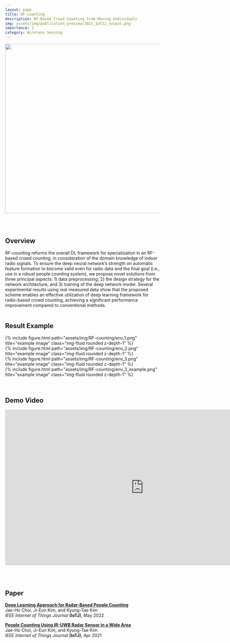 ```yaml
---
layout: page
title: RF-counting
description: RF-Based Crowd Counting from Moving Individuals
img: assets/img/publication_preview/2021_IoTJ1_output.png
importance: 1
category: Wireless Sensing
---
```

<p align="center"><img src="https://jhchoi93.github.io/assets/img/publication_preview/2020_RadarConf_overall.png" width="550px"/></p>
<br><br>

## Overview
RF-counting reforms the overall DL framework for specialization in an RF-based crowd counting, in consideration of the domain knowledge of indoor radio signals. To ensure the deep neural network’s strength on automatic feature formation to become valid even for radio data and the final goal (i.e., use in a robust people counting system), we propose novel solutions from three principal aspects: 1) data preprocessing; 2) the design strategy for the network architecture; and 3) training of the deep network model. Several experimental results using real measured data show that the proposed scheme enables an effective utilization of deep learning framework for radio-based crowd counting, achieving a significant performance improvement compared to conventional methods.
<br><br>

## Result Example
<div class="row">
    <div class="col-sm mt-3 mt-md-0">
        {% include figure.html path="assets/img/RF-counting/env_1.png" title="example image" class="img-fluid rounded z-depth-1" %}
    </div>
    <div class="col-sm mt-3 mt-md-0">
        {% include figure.html path="assets/img/RF-counting/env_2.png" title="example image" class="img-fluid rounded z-depth-1" %}
    </div>
</div>
<div class="row">
    <div class="col-sm mt-3 mt-md-0">
        {% include figure.html path="assets/img/RF-counting/env_3.png" title="example image" class="img-fluid rounded z-depth-1" %}
    </div>
    <div class="col-sm mt-3 mt-md-0">
        {% include figure.html path="assets/img/RF-counting/env_3_example.png" title="example image" class="img-fluid rounded z-depth-1" %}
    </div>
</div>
<br><br>

## Demo Video
<p align="center"><iframe width="900px" height="506px" src="https://www.youtube.com/embed/SRfiu0eAav8" title="Radar-based people counting" frameborder="0" allow="accelerometer; autoplay; clipboard-write; encrypted-media; gyroscope; picture-in-picture" allowfullscreen></iframe></p>
<br><br>

## Paper
[**Deep Learning Approach for Radar-Based People Counting**](https://jhchoi93.github.io/assets/pdf/2022_IoTJ_RPC2_main.pdf)  
Jae-Ho Choi, Ji-Eun Kim, and Kyung-Tae Kim  
*IEEE Internet of Things Journal* **(IoTJ)**, May 2022

[**People Counting Using IR-UWB Radar Sensor in a Wide Area**](https://jhchoi93.github.io/assets/pdf/2021_IoTJ_RPC1_main.pdf)  
Jae-Ho Choi, Ji-Eun Kim, and Kyung-Tae Kim  
*IEEE Internet of Things Journal* **(IoTJ)**, Apr 2021